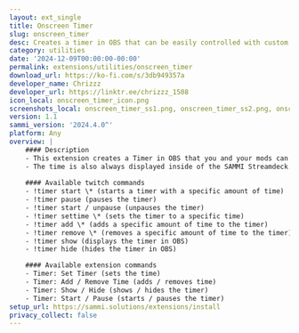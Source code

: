 ```yaml
---
layout: ext_single
title: Onscreen Timer
slug: onscreen_timer
desc: Creates a timer in OBS that can be easily controlled with custom commands
category: utilities
date: '2024-12-09T00:00:00-00:00'
permalink: extensions/utilities/onscreen_timer
download_url: https://ko-fi.com/s/3db949357a
developer_name: Chrizzz
developer_url: https://linktr.ee/chrizzz_1508
icon_local: onscreen_timer_icon.png
screenshots_local: onscreen_timer_ss1.png, onscreen_timer_ss2.png, onscreen_timer_ss3.png, onscreen_timer_ss4.png
version: 1.1
sammi_version: '2024.4.0^'
platform: Any
overview: |
    #### Description
    - This extension creates a Timer in OBS that you and your mods can manage with some simple commands (for easier usage, you can also replace !timer with !t)
    - The time is also always displayed inside of the SAMMI Streamdeck.
    
    #### Available twitch commands
    - !timer start \* (starts a timer with a specific amount of time)
    - !timer pause (pauses the timer)
    - !timer start / unpause (unpauses the timer)
    - !timer settime \* (sets the timer to a specific time)
    - !timer add \* (adds a specific amount of time to the timer)
    - !timer remove \* (removes a specific amount of time to the timer)
    - !timer show (displays the timer in OBS)
    - !timer hide (hides the timer in OBS)

    #### Available extension commands
    - Timer: Set Timer (sets the time)
    - Timer: Add / Remove Time (adds / removes time)
    - Timer: Show / Hide (shows / hides the timer)
    - Timer: Start / Pause (starts / pauses the timer)
setup_url: https://sammi.solutions/extensions/install
privacy_collect: false
---
```

